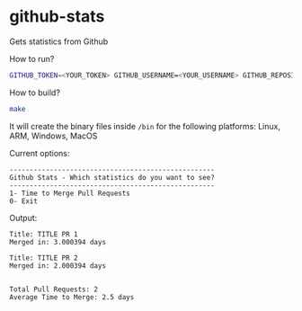 # github-stats
Gets statistics from Github

How to run?

```bash
GITHUB_TOKEN=<YOUR_TOKEN> GITHUB_USERNAME=<YOUR_USERNAME> GITHUB_REPOSITORY=<REPO> go run github-stats.go
```

How to build?

```bash
make
```

It will create the binary files inside `/bin` for the following platforms: Linux, ARM, Windows, MacOS


Current options:

```
---------------------------------------------------
Github Stats - Which statistics do you want to see?
---------------------------------------------------
1- Time to Merge Pull Requests
0- Exit
```

Output:

```
Title: TITLE PR 1
Merged in: 3.000394 days

Title: TITLE PR 2
Merged in: 2.000394 days


Total Pull Requests: 2
Average Time to Merge: 2.5 days
```
